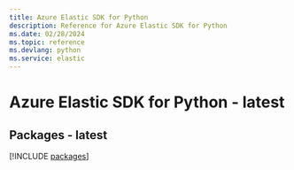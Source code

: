 ```yaml
---
title: Azure Elastic SDK for Python
description: Reference for Azure Elastic SDK for Python
ms.date: 02/28/2024
ms.topic: reference
ms.devlang: python
ms.service: elastic
---
```

# Azure Elastic SDK for Python - latest
## Packages - latest
[!INCLUDE [packages](elastic-index.md)]